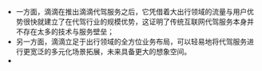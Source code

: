 - 一方面，滴滴在推出滴滴代驾服务之后，它凭借着大出行领域的流量与用户优势很快就建立了在代驾行业的规模优势，这证明了传统互联网代驾服务本身并不存在太多的技术与服务壁垒；
- 另一方面，滴滴立足于出行领域的全方位业务布局，可以轻易地将代驾服务进行更宽泛的多元化场景拓展，未来具备更大的想象空间。
-